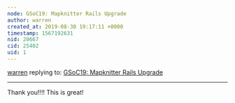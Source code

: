 ```yaml
---
node: GSoC19: Mapknitter Rails Upgrade 
author: warren
created_at: 2019-08-30 19:17:11 +0000
timestamp: 1567192631
nid: 20667
cid: 25402
uid: 1
---
```




[warren](../profile/warren) replying to: [GSoC19: Mapknitter Rails Upgrade ](../notes/kaustubh_nair/08-26-2019/gsoc19-mapknitter-rails-upgrade)

----
Thank you!!!! This is great!